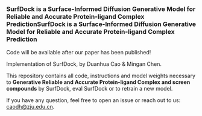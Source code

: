 ### SurfDock is a Surface-Informed Diffusion Generative Model for Reliable and Accurate Protein-ligand Complex PredictionSurfDock is a Surface-Informed Diffusion Generative Model for Reliable and Accurate Protein-ligand Complex Prediction

Code will be available after our paper has been published!

Implementation of SurfDock, by Duanhua Cao & Mingan Chen.

This repository contains all code, instructions and model weights necessary to **Generative  Reliable and Accurate Protein-ligand Complex and screen compounds** by SurfDock, eval SurfDock or to retrain a new model.

If you have any question, feel free to open an issue or reach out to us: [caodh@zju.edu.cn](caodh@zju.edu.cn).